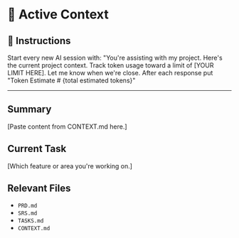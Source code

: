 # 🧠 Active Context

## 🔁 Instructions
Start every new AI session with:
"You're assisting with my project. Here's the current project context. Track token usage toward a limit of [YOUR LIMIT HERE]. Let me know when we're close. After each response put "Token Estimate # {total estimated tokens}"

---

## Summary
[Paste content from CONTEXT.md here.]

## Current Task
[Which feature or area you're working on.]

## Relevant Files
- `PRD.md`
- `SRS.md`
- `TASKS.md`
- `CONTEXT.md` 